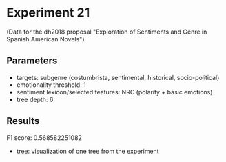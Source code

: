 Experiment 21
==============================================
(Data for the dh2018 proposal "Exploration of Sentiments and Genre in Spanish American Novels")

## Parameters

* targets: subgenre (costumbrista, sentimental, historical, socio-political)
* emotionality threshold: 1
* sentiment lexicon/selected features: NRC (polarity + basic emotions)
* tree depth: 6

## Results

F1 score: 0.568582251082
* [tree](tree): visualization of one tree from the experiment